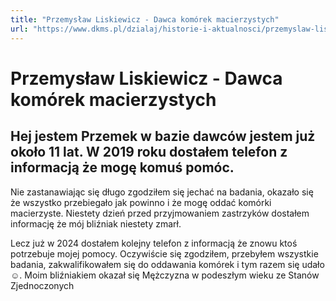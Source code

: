 ```yaml
---
title: "Przemysław Liskiewicz - Dawca komórek macierzystych"
url: "https://www.dkms.pl/dzialaj/historie-i-aktualnosci/przemyslaw-liskiewicz-dawca-komorek-macierzystych"
---
```


# Przemysław Liskiewicz - Dawca komórek macierzystych

## Hej jestem Przemek w bazie dawców jestem już około 11 lat. W 2019 roku dostałem telefon z informacją że mogę komuś pomóc. 

Nie zastanawiając się długo zgodziłem się jechać na badania, okazało się że wszystko przebiegało jak powinno i że mogę oddać komórki macierzyste. Niestety dzień przed przyjmowaniem zastrzyków dostałem informację że mój bliźniak niestety zmarł.


Lecz już w 2024 dostałem kolejny telefon z informacją że znowu ktoś potrzebuje mojej pomocy. Oczywiście się zgodziłem, przebyłem wszystkie badania, zakwalifikowałem się do oddawania komórek i tym razem się udało ☺️. Moim bliźniakiem okazał się Mężczyzna w podeszłym wieku ze Stanów Zjednoczonych


